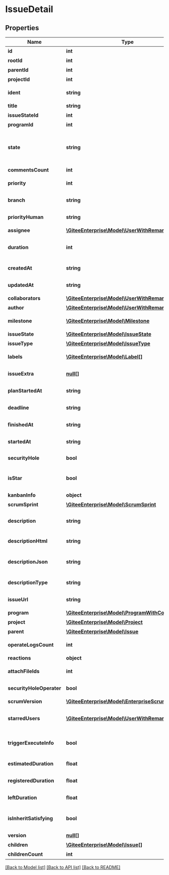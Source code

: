 # IssueDetail

## Properties
Name | Type | Description | Notes
------------ | ------------- | ------------- | -------------
**id** | **int** | 任务 ID | [optional] 
**rootId** | **int** | 根结点 ID | [optional] 
**parentId** | **int** | 父任务 ID | [optional] 
**projectId** | **int** | 关联项目 ID | [optional] 
**ident** | **string** | 任务全局唯一标识符 | [optional] 
**title** | **string** | 任务标题 | [optional] 
**issueStateId** | **int** | 任务状态id | [optional] 
**programId** | **int** | 项目id | [optional] 
**state** | **string** | 任务状态标识符: open, progressing, closed, rejected | [optional] 
**commentsCount** | **int** | 评论数量 | [optional] 
**priority** | **int** | 优先级标识符 | [optional] 
**branch** | **string** | 关联的分支名 | [optional] 
**priorityHuman** | **string** | 优先级中文名称 | [optional] 
**assignee** | [**\GiteeEnterprise\Model\UserWithRemark**](UserWithRemark.md) | 任务负责人 | [optional] 
**duration** | **int** | 预计工时。（单位：分钟） | [optional] 
**createdAt** | **string** | 任务创建时间 | [optional] 
**updatedAt** | **string** | 任务更新时间 | [optional] 
**collaborators** | [**\GiteeEnterprise\Model\UserWithRemark[]**](UserWithRemark.md) | 任务协作者 | [optional] 
**author** | [**\GiteeEnterprise\Model\UserWithRemark**](UserWithRemark.md) | 任务创建者 | [optional] 
**milestone** | [**\GiteeEnterprise\Model\Milestone**](Milestone.md) | 关联的里程碑 | [optional] 
**issueState** | [**\GiteeEnterprise\Model\IssueState**](IssueState.md) | 任务状态 | [optional] 
**issueType** | [**\GiteeEnterprise\Model\IssueType**](IssueType.md) | 任务类型 | [optional] 
**labels** | [**\GiteeEnterprise\Model\Label[]**](Label.md) | 任务关联的标签 | [optional] 
**issueExtra** | [**null[]**](.md) | 任务自定义字段值 | [optional] 
**planStartedAt** | **string** | 计划开始时间 | [optional] 
**deadline** | **string** | 计划完成时间 | [optional] 
**finishedAt** | **string** | 实际完成时间 | [optional] 
**startedAt** | **string** | 实际开始时间 | [optional] 
**securityHole** | **bool** | 是否是私有Issue | [optional] 
**isStar** | **bool** | 当前用户是否收藏过此任务 | [optional] 
**kanbanInfo** | **object** | 所属看板 | [optional] 
**scrumSprint** | [**\GiteeEnterprise\Model\ScrumSprint**](ScrumSprint.md) | 关联迭代 | [optional] 
**description** | **string** | 任务内容(markdown 格式) | [optional] 
**descriptionHtml** | **string** | 任务内容(html 格式) | [optional] 
**descriptionJson** | **string** | 工作项 JSON 格式内容 | [optional] 
**descriptionType** | **string** | 工作项描述文本类型 | [optional] 
**issueUrl** | **string** | PC的任务详情链接 | [optional] 
**program** | [**\GiteeEnterprise\Model\ProgramWithComponents**](ProgramWithComponents.md) | 关联的项目 | [optional] 
**project** | [**\GiteeEnterprise\Model\Project**](Project.md) | 关联的仓库 | [optional] 
**parent** | [**\GiteeEnterprise\Model\Issue**](Issue.md) | 父级任务 | [optional] 
**operateLogsCount** | **int** | 操作日志的数量 | [optional] 
**reactions** | **object** | 表态 | [optional] 
**attachFileIds** | **int** | issue附件id列表 | [optional] 
**securityHoleOperater** | **bool** | 私有issue操作者 | [optional] 
**scrumVersion** | [**\GiteeEnterprise\Model\EnterpriseScrumVersion**](EnterpriseScrumVersion.md) | 关联版本 | [optional] 
**starredUsers** | [**\GiteeEnterprise\Model\UserWithRemark[]**](UserWithRemark.md) | 收藏了该任务的用户列表 | [optional] 
**triggerExecuteInfo** | **bool** | 是否有异步执行的触发器 | [optional] 
**estimatedDuration** | **float** | 预估工时(单位小时) | [optional] 
**registeredDuration** | **float** | 登记工时(单位小时) | [optional] 
**leftDuration** | **float** | 剩余工时(单位小时) | [optional] 
**isInheritSatisfying** | **bool** | 子工作项是否符合层级关系 | [optional] 
**version** | [**null[]**](.md) | 版本号集合 | [optional] 
**children** | [**\GiteeEnterprise\Model\Issue[]**](Issue.md) | 子任务 | [optional] 
**childrenCount** | **int** | 子任务数量 | [optional] 

[[Back to Model list]](../../README.md#documentation-for-models) [[Back to API list]](../../README.md#documentation-for-api-endpoints) [[Back to README]](../../README.md)


